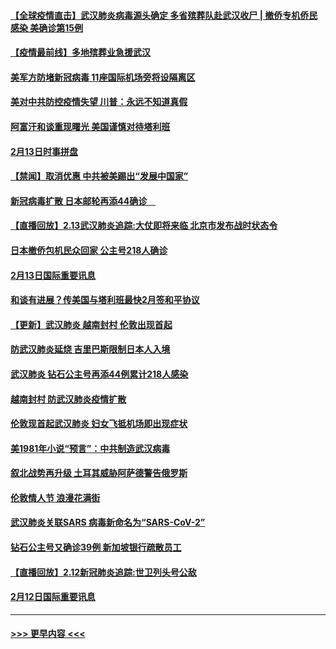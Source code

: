 #### [【全球疫情直击】武汉肺炎病毒源头确定 多省殡葬队赴武汉收尸 | 撤侨专机侨民感染 美确诊第15例](../pages/prog202/a102777026.md?t=02141844) 
#### [【疫情最前线】多地殡葬业急援武汉](../pages/prog202/a102776986.md?t=02141844) 
#### [美军方防堵新冠病毒 11座国际机场旁将设隔离区](../pages/prog202/a102776870.md?t=02141844) 
#### [美对中共防控疫情失望 川普：永远不知道真假](../pages/prog202/a102776836.md?t=02141844) 
#### [阿富汗和谈重现曙光 美国谨慎对待塔利班](../pages/prog202/a102776748.md?t=02141844) 
#### [2月13日时事拼盘](../pages/prog202/a102776689.md?t=02141844) 
#### [【禁闻】取消优惠 中共被美踢出“发展中国家”](../pages/prog202/a102776670.md?t=02141844) 
#### [新冠病毒扩散 日本邮轮再添44确诊　](../pages/prog202/a102776518.md?t=02141844) 
#### [【直播回放】2.13武汉肺炎追踪:大仗即将来临 北京市发布战时状态令](../pages/prog202/a102776399.md?t=02141844) 
#### [日本撤侨包机民众回家 公主号218人确诊](../pages/prog202/a102776346.md?t=02141844) 
#### [2月13日国际重要讯息](../pages/prog202/a102776339.md?t=02141844) 
#### [和谈有进展？传美国与塔利班最快2月签和平协议](../pages/prog202/a102776291.md?t=02141844) 
#### [【更新】武汉肺炎 越南封村 伦敦出现首起](../pages/prog202/a102770740.md?t=02141844) 
#### [防武汉肺炎延烧 吉里巴斯限制日本人入境](../pages/prog202/a102776276.md?t=02141844) 
#### [武汉肺炎 钻石公主号再添44例累计218人感染](../pages/prog202/a102776089.md?t=02141844) 
#### [越南封村 防武汉肺炎疫情扩散](../pages/prog202/a102776214.md?t=02141844) 
#### [伦敦现首起武汉肺炎 妇女飞抵机场即出现症状](../pages/prog202/a102776031.md?t=02141844) 
#### [美1981年小说“预言”：中共制造武汉病毒](../pages/prog202/a102775980.md?t=02141844) 
#### [叙北战势再升级 土耳其威胁阿萨德警告俄罗斯](../pages/prog202/a102775904.md?t=02141844) 
#### [伦敦情人节 浪漫花满街](../pages/prog202/a102775786.md?t=02141844) 
#### [武汉肺炎关联SARS 病毒新命名为“SARS-CoV-2”](../pages/prog202/a102775719.md?t=02141844) 
#### [钻石公主号又确诊39例 新加坡银行疏散员工](../pages/prog202/a102775691.md?t=02141844) 
#### [【直播回放】2.12新冠肺炎追踪:世卫列头号公敌](../pages/prog202/a102775541.md?t=02141844) 
#### [2月12日国际重要讯息](../pages/prog202/a102775437.md?t=02141844) 

----
#### [ >>> 更早内容 <<< ](../indexes/prog202-earlier.md)
